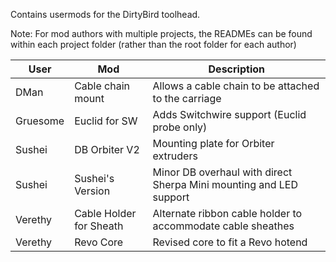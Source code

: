 Contains usermods for the DirtyBird toolhead.

Note: For mod authors with multiple projects, the READMEs can be found within each project folder (rather than the root folder for each author)

| User | Mod | Description |
| ----------- | ----------- | ---------- |
| DMan | Cable chain mount | Allows a cable chain to be attached to the carriage |
| Gruesome | Euclid for SW | Adds Switchwire support (Euclid probe only) |
| Sushei | DB Orbiter V2 | Mounting plate for Orbiter extruders |
| Sushei | Sushei's Version | Minor DB overhaul with direct Sherpa Mini mounting and LED support |
| Verethy | Cable Holder for Sheath | Alternate ribbon cable holder to accommodate cable sheathes |
| Verethy | Revo Core | Revised core to fit a Revo hotend |
